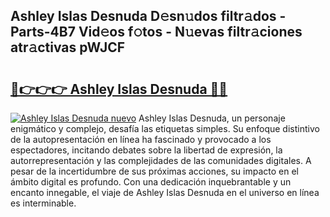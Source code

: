 ## Ashley Islas Desnuda D𝚎sn𝚞dos filtr𝚊dos - Parts-4B7 Vid𝚎os f𝚘tos - N𝚞evas filtr𝚊ciones atr𝚊ctivas pWJCF

# <h2><a href="http://mb8dqy8.tromn.icu/?c=Ashley+Islas+Desnuda">🔗👉👉👉 Ashley Islas Desnuda 🔗🔗</a></h2>

[![Ashley Islas Desnuda nuevo](https://i.imgur.com/pEAQMta.gif)](http://mb8dqy8.tromn.icu/?c=Ashley+Islas+Desnuda)
Ashley Islas Desnuda, un personaje enigmático y complejo, desafía las etiquetas simples. Su enfoque distintivo de la autopresentación en línea ha fascinado y provocado a los espectadores, incitando debates sobre la libertad de expresión, la autorrepresentación y las complejidades de las comunidades digitales. A pesar de la incertidumbre de sus próximas acciones, su impacto en el ámbito digital es profundo. Con una dedicación inquebrantable y un encanto innegable, el viaje de Ashley Islas Desnuda en el universo en línea es interminable.
